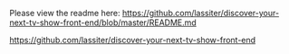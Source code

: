 Please view the readme here: https://github.com/lassiter/discover-your-next-tv-show-front-end/blob/master/README.md

https://github.com/lassiter/discover-your-next-tv-show-front-end
